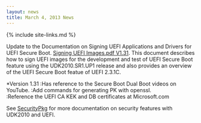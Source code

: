 ```yaml
---
layout: news
title: March 4, 2013 News
---
```

{% include site-links.md %}

Update to the Documentation on Signing UEFI Applications and Drivers for UEFI Secure Boot. [Signing UEFI Images.pdf V1.31](http://sourceforge.net/projects/edk2/files/General%20Documentation/SigningUefiImages%20-v1dot31.pdf/download).  This document describes how to sign UEFI images for the development and test of UEFI Secure Boot feature using the UDK2010.SR1.UP1 release and also provides an overview of the UEFI Secure Boot featue of UEFI 2.3.1C.   

*Version 1.31 
:Has reference to the Secure Boot Dual Boot videos on YouTube. 
:Add commands for generating PK with openssl.  
:Reference the UEFI CA KEK and DB certificates at Microsoft.com

See [SecurityPkg]({{wiki}}/SecurityPkg) for more documentation on security features with UDK2010 and UEFI.
